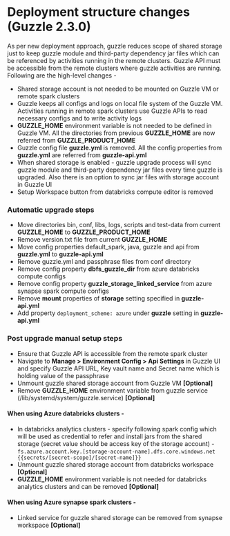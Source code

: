 # Deployment structure changes (Guzzle 2.3.0)
As per new deployment approach, guzzle reduces scope of shared storage just to keep guzzle module and third-party dependency jar files which can be referenced by activities running in the remote clusters. Guzzle API must be accessible from the remote clusters where guzzle activities are running. Following are the high-level changes -

- Shared storage account is not needed to be mounted on Guzzle VM or remote spark clusters
- Guzzle keeps all configs and logs on local file system of the Guzzle VM. Activities running in remote spark clusters use Guzzle APIs to read necessary configs and to write activity logs
- **GUZZLE_HOME** environment variable is not needed to be defined in Guzzle VM. All the directories from previous **GUZZLE_HOME** are now referred from **GUZZLE_PRODUCT_HOME**
- Guzzle config file **guzzle.yml** is removed. All the config properties from **guzzle.yml** are referred from **guzzle-api.yml**
- When shared storage is enabled - guzzle upgrade process will sync guzzle module and third-party dependency jar files every time guzzle is upgraded. Also there is an option to sync jar files with storage account in Guzzle UI
- Setup Workspace button from databricks compute editor is removed

### Automatic upgrade steps
- Move directories bin, conf, libs, logs, scripts and test-data from current **GUZZLE_HOME** to **GUZZLE_PRODUCT_HOME**
- Remove version.txt file from current **GUZZLE_HOME**
- Move config properties default_spark, java, guzzle and api from **guzzle.yml** to **guzzle-api.yml**
- Remove guzzle.yml and passphrase files from conf directory
- Remove config property **dbfs_guzzle_dir** from azure databricks compute configs
- Remove config property **guzzle_storage_linked_service** from azure synapse spark compute configs
- Remove **mount** properties of **storage** setting specified in **guzzle-api.yml**
- Add property `deployment_scheme: azure` under **guzzle** setting in **guzzle-api.yml**

### Post upgrade manual setup steps
- Ensure that Guzzle API is accessible from the remote spark cluster
- Navigate to **Manage > Environment Config > Api Settings** in Guzzle UI and specify Guzzle API URL, Key vault name and Secret name which is holding value of the passphrase
- Unmount guzzle shared storage account from Guzzle VM **[Optional]**
- Remove **GUZZLE_HOME** environment variable from guzzle service (/lib/systemd/system/guzzle.service) **[Optional]**

#### When using Azure databricks clusters -
- In databricks analytics clusters - specify following spark config which will be used as credential to refer and install jars from the shared storage (secret value should be access key of the storage account) -  
  `fs.azure.account.key.[storage-account-name].dfs.core.windows.net {{secrets/[secret-scope]/[secret-name]}}`
- Unmount guzzle shared storage account from databricks workspace **[Optional]**
- **GUZZLE_HOME** environment variable is not needed for databricks analytics clusters and can be removed **[Optional]**

#### When using Azure synapse spark clusters -
- Linked service for guzzle shared storage can be removed from synapse workspace **[Optional]**
